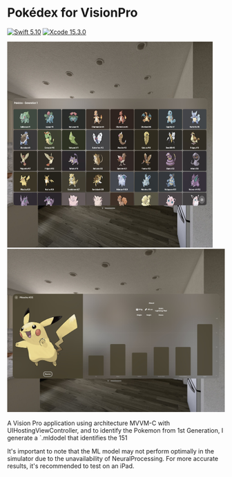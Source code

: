 # Pokédex for VisionPro

[![Swift 5.10](https://img.shields.io/badge/Swift-5.10-blue.svg?style=flat)](https://swift.org)
[![Xcode 15.3.0](https://img.shields.io/badge/Xcode-15.3.0-blue.svg?style=flat)](https://developer.apple.com/xcode/)


<img src="https://github.com/HelioMesquita/Pokedex/blob/master/.images/Screenshot2.jpg" width="476" height="476">

<img src="https://github.com/HelioMesquita/Pokedex/blob/master/.images/Screenshot1.jpg">

A Vision Pro application using architecture MVVM-C with UIHostingViewController, and to identify the Pokemon from 1st Generation, I generate a `.mldodel that identifies the 151

It's important to note that the ML model may not perform optimally in the simulator due to the unavailability of NeuralProcessing. For more accurate results, it's recommended to test on an iPad.
